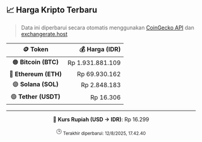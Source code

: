 

<!-- HARGA_KRIPTO -->
## 📈 Harga Kripto Terbaru

> Data ini diperbarui secara otomatis menggunakan [CoinGecko API](https://www.coingecko.com/) dan [exchangerate.host](https://exchangerate.host/)

<div align="center">

| 🪙 Token | 💰 Harga (IDR) |
|:------:|---------------:|
| 🟠 **Bitcoin (BTC)**   | Rp 1.931.881.109 |
| 🔵 **Ethereum (ETH)**  | Rp 69.930.162 |
| 🟣 **Solana (SOL)**    | Rp 2.848.183 |
| 🟢 **Tether (USDT)**   | Rp 16.306 |

---

💱 **Kurs Rupiah (USD → IDR)**: Rp 16.299

🕒 <sub>Terakhir diperbarui: 12/8/2025, 17.42.40</sub>

</div>
<!-- /HARGA_KRIPTO -->